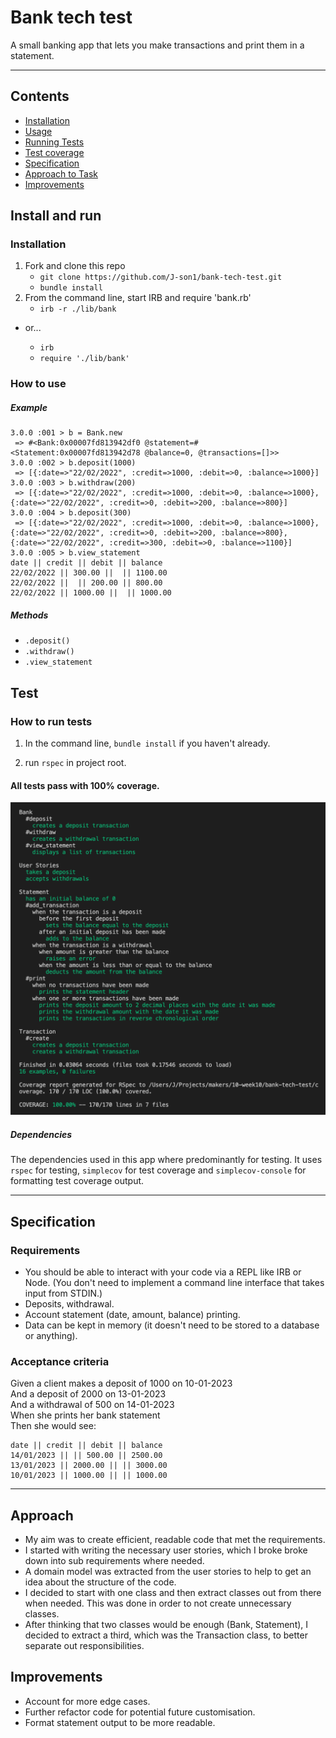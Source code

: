 # Bank tech test

A small banking app that lets you make transactions and print them in a statement.

---

## Contents

- [Installation](#install-and-run)<br>
- [Usage](#how-to-use)<br>
- [Running Tests](#how-to-run-tests)<br>
- [Test coverage](#all-tests-pass-with-100-coverage)<br>
- [Specification](#specification)<br>
- [Approach to Task](#approach)<br>
- [Improvements](#improvements)



## Install and run

### Installation

1. Fork and clone this repo
    - `git clone https://github.com/J-son1/bank-tech-test.git`
    - `bundle install`
1. From the command line, start IRB and require 'bank.rb'
    - `irb -r ./lib/bank`

- or...

  - `irb`
  - `require './lib/bank'`

### How to use

##### Example
```irb
3.0.0 :001 > b = Bank.new
 => #<Bank:0x00007fd813942df0 @statement=#<Statement:0x00007fd813942d78 @balance=0, @transactions=[]>> 
3.0.0 :002 > b.deposit(1000)
 => [{:date=>"22/02/2022", :credit=>1000, :debit=>0, :balance=>1000}] 
3.0.0 :003 > b.withdraw(200)
 => [{:date=>"22/02/2022", :credit=>1000, :debit=>0, :balance=>1000}, {:date=>"22/02/2022", :credit=>0, :debit=>200, :balance=>800}] 
3.0.0 :004 > b.deposit(300)
 => [{:date=>"22/02/2022", :credit=>1000, :debit=>0, :balance=>1000}, {:date=>"22/02/2022", :credit=>0, :debit=>200, :balance=>800}, {:date=>"22/02/2022", :credit=>300, :debit=>0, :balance=>1100}] 
3.0.0 :005 > b.view_statement
date || credit || debit || balance
22/02/2022 || 300.00 ||  || 1100.00
22/02/2022 ||  || 200.00 || 800.00
22/02/2022 || 1000.00 ||  || 1000.00
```

##### Methods

- `.deposit()`
- `.withdraw()`
- `.view_statement`

## Test

### How to run tests

1. In the command line, `bundle install` if you haven't already.

1. run `rspec` in project root.

#### All tests pass with 100% coverage.

<img width="600" src="./public/images/bank-tests.png">

##### Dependencies

The dependencies used in this app where predominantly for testing.
It uses `rspec` for testing, `simplecov` for test coverage and `simplecov-console` for formatting test coverage output.

---

## Specification

### Requirements

- You should be able to interact with your code via a REPL like IRB or Node. (You don't need to implement a command line interface that takes input from STDIN.)
- Deposits, withdrawal.
- Account statement (date, amount, balance) printing.
- Data can be kept in memory (it doesn't need to be stored to a database or anything).

### Acceptance criteria

Given a client makes a deposit of 1000 on 10-01-2023<br>
And a deposit of 2000 on 13-01-2023<br>
And a withdrawal of 500 on 14-01-2023<br>
When she prints her bank statement<br>
Then she would see:

```
date || credit || debit || balance
14/01/2023 || || 500.00 || 2500.00
13/01/2023 || 2000.00 || || 3000.00
10/01/2023 || 1000.00 || || 1000.00
```

---

## Approach

- My aim was to create efficient, readable code that met the requirements.
- I started with writing the necessary user stories, which I broke broke down into sub requirements where needed.
- A domain model was extracted from the user stories to help to get an idea about the structure of the code.
- I decided to start with one class and then extract classes out from there when needed. This was done in order to not create unnecessary classes.
- After thinking that two classes would be enough (Bank, Statement), I decided to extract a third, which was the Transaction class, to better separate out responsibilities.

## Improvements

- Account for more edge cases.
- Further refactor code for potential future customisation.
- Format statement output to be more readable.
